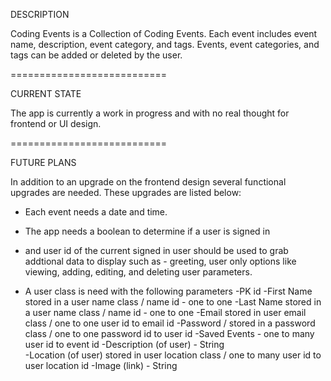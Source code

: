 DESCRIPTION

Coding Events is a Collection of Coding Events. Each event includes event name, description, event category, and tags. Events, event categories, and tags can be added or deleted by the user. 

===========================

CURRENT STATE

The app is currently a work in progress and with no real thought for frontend or UI design. 

===========================

FUTURE PLANS

In addition to an upgrade on the frontend design several functional upgrades are needed. These upgrades are listed below: 

- Each event needs a date and time.
- The app needs a boolean to determine if a user is signed in
- and user id of the current signed in user should be used to grab addtional data to display such as - greeting, user only options like viewing, adding, editing, and deleting user parameters.
  
- A user class is need with the following parameters
  -PK id 
  -First Name stored in a user name class / name id - one to one
  -Last Name stored in a user name class / name id - one to one
  -Email stored in user email class / one to one user id to email id
  -Password / stored in a password class / one to one password id to user id
  -Saved Events - one to many user id to event id 
  -Description (of user) - String  
  -Location (of user) stored in user location class / one to many user id to user location id
  -Image (link) - String
